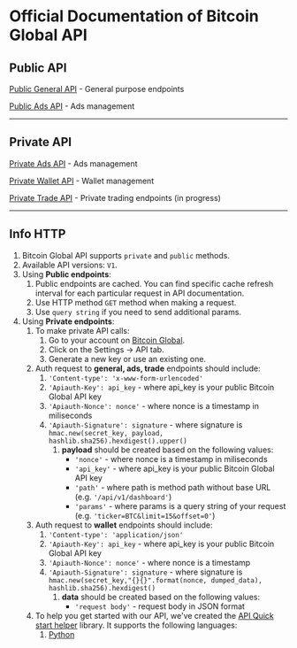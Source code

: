 # Official Documentation of Bitcoin Global API

## Public API

[Public General API](./Public/general.md) - General purpose endpoints

[Public Ads API](./Public/ads.md) - Ads management

___

## Private API

[Private Ads API](./Private/ads.md) - Ads management

[Private Wallet API](./Private/wallet.md) - Wallet management

[Private Trade API](./Private/trade.md) - Private trading endpoints (in progress)

---

## Info HTTP

1. Bitcoin Global API supports `private` and `public` methods.
2. Available API versions: `V1`.
3. Using **Public endpoints**:
    1. Public endpoints are cached. You can find specific cache refresh interval for each particular request in API documentation.
    2. Use HTTP method `GET` method when making a request.
    3. Use `query string` if you need to send additional params.
4. Using **Private endpoints**:
    1. To make private API calls:
        1. Go to your account on [Bitcoin Global](https://bitcoin.global).
        2. Click on the Settings -> API tab.
        3. Generate a new key or use an existing one.
    2. Auth request to **general, ads, trade** endpoints should include:
        1. `'Content-type': 'x-www-form-urlencoded'`
        2. `'Apiauth-Key': api_key` - where api_key is your public Bitcoin Global API key
        3. `'Apiauth-Nonce': nonce'` - where nonce is a timestamp in miliseconds
        4. `'Apiauth-Signature': signature` - where signature is `hmac.new(secret_key, payload, hashlib.sha256).hexdigest().upper()`
            1. **payload** should be created based on the following values:
                - `'nonce'` - where nonce is a timestamp in miliseconds
                - `'api_key'` - where api_key is your public Bitcoin Global API key
                - `'path'` - where path is method path without base URL (e.g. `'/api/v1/dashboard'`)
                - `'params'` - where params is a query string of your request (e.g. `'ticker=BTC&limit=15&offset=0'`)
    3. Auth request to **wallet** endpoints should include:
        1. `'Content-type': 'application/json'`
        2. `'Apiauth-Key': api_key` - where api_key is your public Bitcoin Global API key
        3. `'Apiauth-Nonce': nonce'` - where nonce is a timestamp
        4. `'Apiauth-Signature': signature` - where signature is `hmac.new(secret_key,"{}{}".format(nonce, dumped_data), hashlib.sha256).hexdigest()`
            1. **data** should be created based on the following values:
                - `'request body'` - request body in JSON format
    4. To help you get started with our API, we've created the [API Quick start helper](./quick-start) library. It supports the following languages:
        1. [Python](./quick-start/python_auth.py)